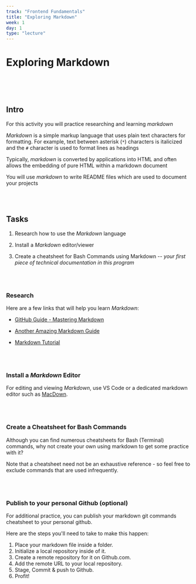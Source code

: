 ```yaml
---
track: "Frontend Fundamentals"
title: "Exploring Markdown"
week: 1
day: 1
type: "lecture"
---
```



# Exploring Markdown 

<br>
<br>
<br>

## Intro

For this activity you will practice researching and learning _markdown_

_Markdown_ is a simple markup language that uses plain text characters for formatting.  For example, text between asterisk (`*`) characters is italicized and the `#` character is used to format lines as headings

Typically, _markdown_ is converted by applications into HTML and often allows the embedding of pure HTML within a markdown document

You will use _markdown_ to write README files which are used to document your projects

<br>
<br>



## Tasks

1. Research how to use the _Markdown_ language

2. Install a _Markdown_ editor/viewer

3. Create a cheatsheet for Bash Commands using Markdown -- _your first piece of technical documentation in this program_


<br>
<br>



### Research

Here are a few links that will help you learn _Markdown_:

- [GitHub Guide - Mastering Markdown](https://guides.github.com/features/mastering-markdown/)

- [Another Amazing Markdown Guide](https://www.markdownguide.org/basic-syntax/)

- [Markdown Tutorial](http://markdowntutorial.com/)


<br>
<br>



### Install a _Markdown_ Editor

For editing and viewing _Markdown_, use VS Code or a dedicated markdown editor such as [MacDown](http://macdown.uranusjr.com/).


<br>
<br>



### Create a Cheatsheet for Bash Commands

Although you can find numerous cheatsheets for Bash (Terminal) commands, why not create your own using markdown to get some practice with it?

Note that a cheatsheet need not be an exhaustive reference - so feel free to exclude commands that are used infrequently.


<br>
<br>


### Publish to your personal Github (optional)

For additional practice, you can publish your markdown git commands cheatsheet to your personal github. 

Here are the steps you'll need to take to make this happen:

1. Place your markdown file inside a folder. 
2. Initialize a local repository inside of it. 
3. Create a remote repository for it on Github.com.
4. Add the remote URL to your local repository.
5. Stage, Commit & push to Github.
6. Profit!